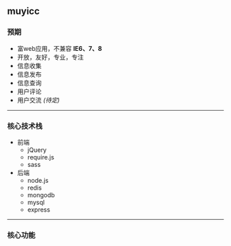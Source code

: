 ## muyicc

### 预期
- 富web应用，不兼容 **IE6、7、8**
- 开放，友好，专业，专注
- 信息收集
- 信息发布
- 信息查询
- 用户评论
- 用户交流 *(待定)*

---

### 核心技术栈
- 前端
  - jQuery
  - require.js
  - sass
- 后端
  - node.js
  - redis
  - mongodb
  - mysql
  - express

---

### 核心功能
